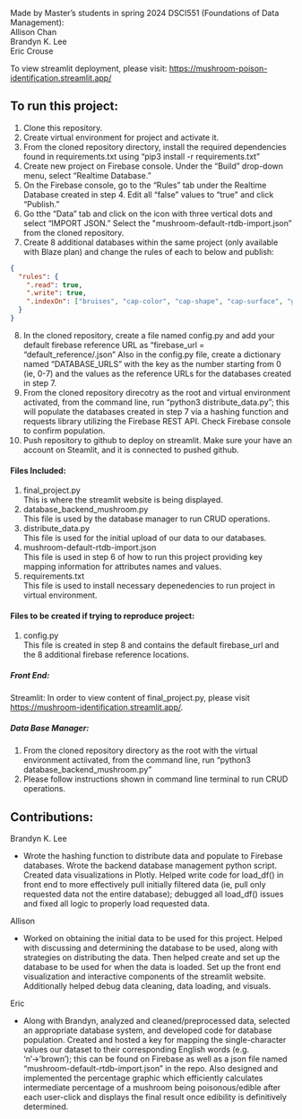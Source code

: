 Made by Master’s students in spring 2024 DSCI551 (Foundations of Data Management):<br>
Allison Chan<br>
Brandyn K. Lee <br>
Eric Crouse <br>

To view streamlit deployment, please visit: https://mushroom-poison-identification.streamlit.app/ <br>

## To run this project:
1. Clone this repository.
2. Create virtual environment for project and activate it.
3. From the cloned repository directory, install the required dependencies found in requirements.txt using “pip3 install -r requirements.txt”
4. Create new project on Firebase console. Under the “Build” drop-down menu, select “Realtime Database.”
5. On the Firebase console, go to the “Rules” tab under the Realtime Database created in step 4. Edit all “false” values to “true" and click “Publish.” 
6. Go tthe “Data” tab and click on the icon with three vertical dots and select “IMPORT JSON.”  Select the "mushroom-default-rtdb-import.json” from the cloned repository.
7. Create 8 additional databases within the same project (only available with Blaze plan) and change the rules of each to below and publish:
```json
{
  "rules": {
    ".read": true,
    ".write": true,
    ".indexOn": ["bruises", "cap-color", "cap-shape", "cap-surface", "gill-attachment", "gill-color", "gill-size", "gill-spacing", "habitat", "odor", "poisonous", "population", "ring-number", "ring-type", "spore-print-color", "stalk-color-above-ring", "stalk-color-below-ring", "stalk-root", "stalk-shape", "stalk-surface-above-ring", "stalk-surface-below-ring", "veil-color", "veil-type"]
  }
}
```
8. In the cloned repository, create a file named config.py and add your default firebase reference URL as “firebase_url = “default_reference/.json” 
<tb><tb><tb>Also in the config.py file, create a dictionary named “DATABASE_URLS”  with the key as the number starting from 0 (ie, 0-7) and the values as the reference URLs for the databases created in step 7.
9. From the cloned repository direcotry as the root and virtual environment activated, from the command line, run “python3 distribute_data.py”; this will populate the databases created in step 7 via a hashing function and requests library utilizing the Firebase REST API. Check Firebase console to confirm population.
10. Push repository to github to deploy on streamlit. Make sure your have an account on Steamlit, and it is connected to pushed github. 


#### Files Included:
1. final_project.py<br>
  This is where the streamlit website is being displayed. 
2. database_backend_mushroom.py<br>
  This file is used by the database manager to run CRUD operations.
3. distribute_data.py<br>
  This file is used for the initial upload of our data to our databases. 
4. mushroom-default-rtdb-import.json<br>
  This file is used in step 6 of how to run this project providing key mapping information for attributes names and values.
5. requirements.txt<br>
  This file is used to install necessary depenedencies to run project in virtual environment.

#### Files to be created if trying to reproduce project:
1. config.py<br>
  This file is created in step 8 and contains the default firebase_url and the 8 additional firebase reference locations.


##### Front End:
Streamlit: In order to view content of final_project.py, please visit https://mushroom-identification.streamlit.app/.

##### Data Base Manager:
1. From the cloned repository directory as the root with the virtual environment actiivated, from the command line, run “python3 database_backend_mushroom.py”
2. Please follow instructions shown in command line terminal to run CRUD operations.


## Contributions:
Brandyn K. Lee
- Wrote the hashing function to distribute data and populate to Firebase databases. Wrote the backend database management python script. Created data visualizations in Plotly. Helped write code for load_df() in front end to more effectively pull initially filtered data (ie, pull only requested data not the entire database); debugged all load_df() issues and fixed all logic to properly load requested data.

Allison
- Worked on obtaining the initial data to be used for this project. Helped with discussing and determining the database to be used, along with strategies on distributing the data. Then helped create and set up the database to be used for when the data is loaded. Set up the front end visualization and interactive components of the streamlit website. Additionally helped debug data cleaning, data loading, and visuals.

Eric
- Along with Brandyn, analyzed and cleaned/preprocessed data, selected an appropriate
database system, and developed code for database population. Created and hosted a key for mapping the single-character values our dataset to their corresponding English words (e.g. ‘n’→’brown’); this can be found on Firebase as well as a json file named “mushroom-default-rtdb-import.json” in the repo. Also designed and implemented the percentage graphic which efficiently calculates intermediate percentage of a mushroom being poisonous/edible after each user-click and displays the final result once edibility is definitively determined.
